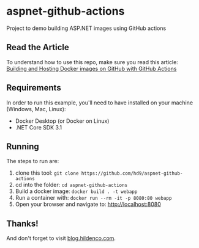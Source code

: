 # aspnet-github-actions
Project to demo building ASP.NET images using GitHub actions

## Read the Article
To understand how to use this repo, make sure you read this article:   
[Building and Hosting Docker images on GitHub with GitHub Actions](https://blog.hildenco.com/2020/10/building-and-hosting-docker-images-on.html)

## Requirements
In order to run this example, you'll need to have installed on your machine (Windows, Mac, Linux):
* Docker Desktop (or Docker on Linux)
* .NET Core SDK 3.1

## Running
The steps to run are:
1. clone this tool: `git clone https://github.com/hd9/aspnet-github-actions` 
2. cd into the folder: `cd aspnet-github-actions`
3. Build a docker image: `docker build . -t webapp`
4. Run a container with: `docker run --rm -it -p 8080:80 webapp`
5. Open your browser and navigate to: [http://localhost:8080](localhost:8080)

## Thanks!
And don't forget to visit [blog.hildenco.com](https://blog.hildenco.com).

